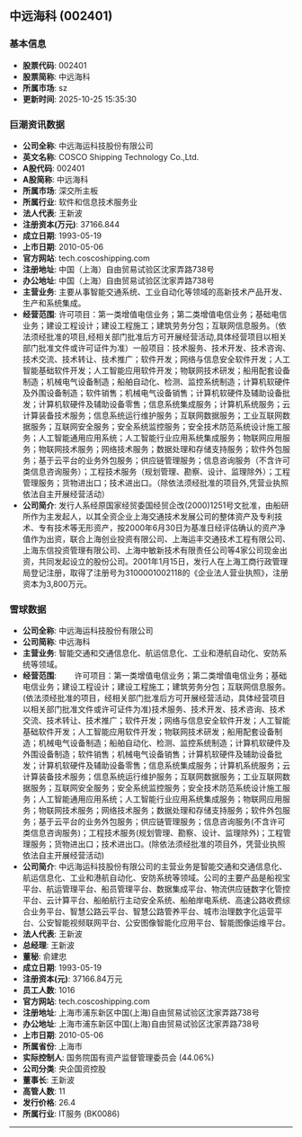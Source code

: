 ## 中远海科 (002401)

### 基本信息

- **股票代码**: 002401
- **股票简称**: 中远海科
- **所属市场**: sz
- **更新时间**: 2025-10-25 15:35:30

### 巨潮资讯数据

- **公司全称**: 中远海运科技股份有限公司
- **英文名称**: COSCO Shipping Technology Co.,Ltd.
- **A股代码**: 002401
- **A股简称**: 中远海科
- **所属市场**: 深交所主板
- **所属行业**: 软件和信息技术服务业
- **法人代表**: 王新波
- **注册资本(万元)**: 37166.844
- **成立日期**: 1993-05-19
- **上市日期**: 2010-05-06
- **官方网站**: tech.coscoshipping.com
- **注册地址**: 中国（上海）自由贸易试验区沈家弄路738号
- **办公地址**: 中国（上海）自由贸易试验区沈家弄路738号
- **主营业务**: 主要从事智能交通系统、工业自动化等领域的高新技术产品开发、生产和系统集成。
- **经营范围**: 许可项目：第一类增值电信业务；第二类增值电信业务；基础电信业务；建设工程设计；建设工程施工；建筑劳务分包；互联网信息服务。（依法须经批准的项目,经相关部门批准后方可开展经营活动,具体经营项目以相关部门批准文件或许可证件为准）一般项目：技术服务、技术开发、技术咨询、技术交流、技术转让、技术推广；软件开发；网络与信息安全软件开发；人工智能基础软件开发；人工智能应用软件开发；物联网技术研发；船用配套设备制造；机械电气设备制造；船舶自动化、检测、监控系统制造；计算机软硬件及外围设备制造；软件销售；机械电气设备销售；计算机软硬件及辅助设备批发；计算机软硬件及辅助设备零售；信息系统集成服务；计算机系统服务；云计算装备技术服务；信息系统运行维护服务；互联网数据服务；工业互联网数据服务；互联网安全服务；安全系统监控服务；安全技术防范系统设计施工服务；人工智能通用应用系统；人工智能行业应用系统集成服务；物联网应用服务；物联网技术服务；网络技术服务；数据处理和存储支持服务；软件外包服务；基于云平台的业务外包服务；供应链管理服务；信息咨询服务（不含许可类信息咨询服务）；工程技术服务（规划管理、勘察、设计、监理除外）；工程管理服务；货物进出口；技术进出口。（除依法须经批准的项目外,凭营业执照依法自主开展经营活动）
- **公司简介**: 发行人系经原国家经贸委国经贸企改(2000)1251号文批准，由船研所作为主发起人，以其全资企业上海交通技术发展公司的整体资产及专利技术、专有技术等无形资产，按2000年6月30日为基准日经评估确认的资产净值作为出资，联合上海创业投资有限公司、上海运丰交通技术工程有限公司、上海东信投资管理有限公司、上海中敏新技术有限责任公司等4家公司现金出资，共同发起设立的股份公司。2001年1月15日，发行人在上海工商行政管理局登记注册，取得了注册号为3100001002118的《企业法人营业执照》，注册资本为3,800万元。

### 雪球数据

- **公司全称**: 中远海运科技股份有限公司
- **公司简称**: 中远海科
- **主营业务**: 智能交通和交通信息化、航运信息化、工业和港航自动化、安防系统等领域。
- **经营范围**: 　　许可项目：第一类增值电信业务；第二类增值电信业务；基础电信业务；建设工程设计；建设工程施工；建筑劳务分包；互联网信息服务。(依法须经批准的项目，经相关部门批准后方可开展经营活动，具体经营项目以相关部门批准文件或许可证件为准)技术服务、技术开发、技术咨询、技术交流、技术转让、技术推广；软件开发；网络与信息安全软件开发；人工智能基础软件开发；人工智能应用软件开发；物联网技术研发；船用配套设备制造；机械电气设备制造；船舶自动化、检测、监控系统制造；计算机软硬件及外围设备制造；软件销售；机械电气设备销售；计算机软硬件及辅助设备批发；计算机软硬件及辅助设备零售；信息系统集成服务；计算机系统服务；云计算装备技术服务；信息系统运行维护服务；互联网数据服务；工业互联网数据服务；互联网安全服务；安全系统监控服务；安全技术防范系统设计施工服务；人工智能通用应用系统；人工智能行业应用系统集成服务；物联网应用服务；物联网技术服务；网络技术服务；数据处理和存储支持服务；软件外包服务；基于云平台的业务外包服务；供应链管理服务；信息咨询服务(不含许可类信息咨询服务)；工程技术服务(规划管理、勘察、设计、监理除外)；工程管理服务；货物进出口；技术进出口。(除依法须经批准的项目外，凭营业执照依法自主开展经营活动)
- **公司简介**: 中远海运科技股份有限公司的主营业务是智能交通和交通信息化、航运信息化、工业和港航自动化、安防系统等领域。公司的主要产品是船视宝平台、航运管理平台、船员管理平台、数据集成平台、物流供应链数字化管控平台、云计算平台、船舶航行主动安全系统、船舶岸电系统、高速公路收费综合业务平台、智慧公路云平台、智慧公路管养平台、城市治理数字化运营平台、公安智能视频联网平台、公安图像智能化应用平台、智能图像运维平台。
- **法人代表**: 王新波
- **总经理**: 王新波
- **董秘**: 俞建忠
- **成立日期**: 1993-05-19
- **注册资本(元)**: 37166.84万元
- **员工人数**: 1016
- **官方网站**: tech.coscoshipping.com
- **注册地址**: 上海市浦东新区中国(上海)自由贸易试验区沈家弄路738号
- **办公地址**: 上海市浦东新区中国(上海)自由贸易试验区沈家弄路738号
- **上市日期**: 2010-05-06
- **所属省份**: 上海市
- **实际控制人**: 国务院国有资产监督管理委员会 (44.06%)
- **公司分类**: 央企国资控股
- **董事长**: 王新波
- **高管人数**: 11
- **发行价格**: 26.4
- **所属行业**: IT服务 (BK0086)

---